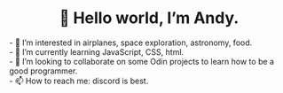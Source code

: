 <h1 align="center"> 👋 Hello world, I’m Andy. </h1>
- 👀 I’m interested in airplanes, space exploration, astronomy, food.<br>
- 🌱 I’m currently learning JavaScript, CSS, html.<br>
- 💞️ I’m looking to collaborate on some Odin projects to learn how to be a good programmer.<br>
- 📫 How to reach me: discord is best.<br>

<!---
grecoair/grecoair is a ✨ special ✨ repository because its `README.md` (this file) appears on your GitHub profile.
You can click the Preview link to take a look at your changes.
--->
